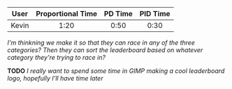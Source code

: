 User | Proportional Time | PD Time | PID Time |
---- | :---: | :---: | :---: |
Kevin | 1:20 | 0:50 | 0:30 |


*I'm thinkning we make it so that they can race in any of the three categories? Then they can sort the leaderboard based on whatever category they're trying to race in?*

**TODO** *I really want to spend some time in GIMP making a cool leaderboard logo, hopefully I'll have time later*
